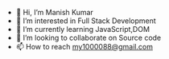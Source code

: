- 👋 Hi, I’m Manish Kumar
- 👀 I’m interested in Full Stack Development 
- 🌱 I’m currently learning JavaScript,DOM
- 💞️ I’m looking to collaborate on Source code
- 📫 How to reach my1000088@gmail.com

<!---
KManishY/KManishY is a ✨ special ✨ repository because its `README.md` (this file) appears on your GitHub profile.
You can click the Preview link to take a look at your changes.
--->
